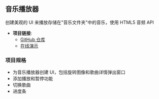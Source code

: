 ## 音乐播放器

创建美观的 UI 来播放存储在"音乐文件夹"中的音乐，使用 HTML5 音频 API

- **项目链接**:
  - [GitHub 仓库](https://github.com/dogxii/miniWebs/tree/master/Origin/music-player)
  - [在线演示](https://vanillawebprojects.com/projects/music-player/)

### 项目规格

- 为音乐播放器创建 UI，包括旋转图像和歌曲详情弹出窗口
- 添加播放和暂停功能
- 切换歌曲
- 进度条
